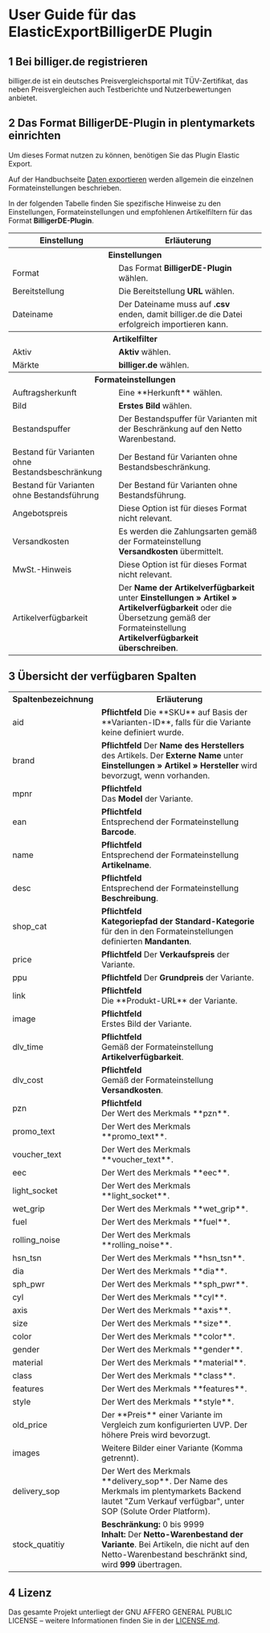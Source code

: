 
# User Guide für das ElasticExportBilligerDE Plugin
<div class="container-toc"></div>

## 1 Bei billiger.de registrieren
billiger.de ist ein deutsches Preisvergleichsportal mit TÜV-Zertifikat, das neben Preisvergleichen auch Testberichte und Nutzerbewertungen anbietet.

## 2 Das Format BilligerDE-Plugin in plentymarkets einrichten
Um dieses Format nutzen zu können, benötigen Sie das Plugin Elastic Export.

Auf der Handbuchseite [Daten exportieren](https://www.plentymarkets.eu/handbuch/datenaustausch/daten-exportieren/#4) werden allgemein die einzelnen Formateinstellungen beschrieben.

In der folgenden Tabelle finden Sie spezifische Hinweise zu den Einstellungen, Formateinstellungen und empfohlenen Artikelfiltern für das Format **BilligerDE-Plugin**.
<table>
    <tr>
        <th>
            Einstellung
        </th>
        <th>
            Erläuterung
        </th>
    </tr>
    <tr>
        <th colspan="2">
            Einstellungen
        </th>
    </tr>
    <tr>
        <td>
            Format
        </td>
        <td>
            Das Format <b>BilligerDE-Plugin</b> wählen.
        </td>        
    </tr>
    <tr>
        <td>
            Bereitstellung
        </td>
        <td>
            Die Bereitstellung <b>URL</b> wählen.
        </td>        
    </tr>
    <tr>
        <td>
            Dateiname
        </td>
        <td>
            Der Dateiname muss auf <b>.csv</b> enden, damit billiger.de die Datei erfolgreich importieren kann.
        </td>        
    </tr>
    <tr>
        <th colspan="2">
            Artikelfilter
        </th>
    </tr>
    <tr>
        <td>
            Aktiv
        </td>
        <td>
            <b>Aktiv</b> wählen.
        </td>        
    </tr>
    <tr>
        <td>
            Märkte
        </td>
        <td>
            <b>billiger.de</b> wählen.
        </td>        
    </tr>
    <tr>
        <th colspan="2">
            Formateinstellungen
        </th>
    </tr>
    <tr>
		<td>
			Auftragsherkunft
		</td>
		<td>
			Eine **Herkunft** wählen.
		</td>
	</tr>
    <tr>
        <td>
            Bild
        </td>
        <td>
            <b>Erstes Bild</b> wählen.
        </td>        
    </tr>
    <tr>
    	<td>
    		Bestandspuffer
    	</td>
    	<td>
    		Der Bestandspuffer für Varianten mit der Beschränkung auf den Netto Warenbestand.
    	</td>        
    </tr>
    <tr>
    	<td>
    		Bestand für Varianten ohne Bestandsbeschränkung
    	</td>
    	<td>
    		Der Bestand für Varianten ohne Bestandsbeschränkung.
    	</td>        
    </tr>
    <tr>
    	<td>
    		Bestand für Varianten ohne Bestandsführung
    	</td>
    	<td>
    		Der Bestand für Varianten ohne Bestandsführung.
    	</td>        
    </tr>
    <tr>
		<td>
			Angebotspreis
		</td>
		<td>
			Diese Option ist für dieses Format nicht relevant.
		</td>        
	</tr>
    <tr>
        <td>
            Versandkosten
        </td>
        <td>
            Es werden die Zahlungsarten gemäß der Formateinstellung <b>Versandkosten</b> übermittelt.
        </td>        
    </tr>
    <tr>
        <td>
            MwSt.-Hinweis
        </td>
        <td>
            Diese Option ist für dieses Format nicht relevant.
        </td>        
    </tr>
    <tr>
        <td>
            Artikelverfügbarkeit
        </td>
        <td>
            Der <b>Name der Artikelverfügbarkeit</b> unter <b>Einstellungen » Artikel » Artikelverfügbarkeit</b> oder die Übersetzung gemäß der Formateinstellung <b>Artikelverfügbarkeit überschreiben</b>.
        </td>        
    </tr>
</table>

## 3 Übersicht der verfügbaren Spalten
<table>
    <tr>
        <th>
            Spaltenbezeichnung
        </th>
        <th>
            Erläuterung
        </th>
    </tr>
    <tr>
        <td>
            aid
        </td>
        <td>
            <b>Pflichtfeld</b>
            Die **SKU** auf Basis der **Varianten-ID**, falls für die Variante keine definiert wurde.
        </td>        
    </tr>
    <tr>
        <td>
            brand
        </td>
        <td>
            <b>Pflichtfeld</b>
            Der <b>Name des Herstellers</b> des Artikels. Der <b>Externe Name</b> unter <b>Einstellungen » Artikel » Hersteller</b> wird bevorzugt, wenn vorhanden.
        </td>        
    </tr>
    <tr>
        <td>
            mpnr
        </td>
        <td>
            <b>Pflichtfeld</b><br>
            Das <b>Model</b> der Variante.
        </td>        
    </tr>
    <tr>
        <td>
            ean
        </td>
        <td>
            <b>Pflichtfeld</b><br>
            Entsprechend der Formateinstellung <b>Barcode</b>.
        </td>        
    </tr>
    <tr>
        <td>
            name
        </td>
        <td>
            <b>Pflichtfeld</b><br>
            Entsprechend der Formateinstellung <b>Artikelname</b>.
        </td>        
    </tr>
    <tr>
        <td>
            desc
        </td>
        <td>
            <b>Pflichtfeld</b><br>
            Entsprechend der Formateinstellung <b>Beschreibung</b>.
        </td>        
    </tr>
    <tr>
        <td>
            shop_cat
        </td>
        <td>
            <b>Pflichtfeld</b><br>
            <b>Kategoriepfad der Standard-Kategorie</b> für den in den Formateinstellungen definierten <b>Mandanten</b>.
        </td>        
    </tr>
    <tr>
        <td>
            price
        </td>
        <td>
            <b>Pflichtfeld</b>
            Der <b>Verkaufspreis</b> der Variante.
        </td>        
    </tr>
    <tr>
        <td>
            ppu
        </td>
        <td>
            <b>Pflichtfeld</b>
            Der <b>Grundpreis</b> der Variante.
        </td>        
    </tr>
    <tr>
        <td>
            link
        </td>
        <td>
        	<b>Pflichtfeld</b><br>
            Die **Produkt-URL** der Variante.
        </td>        
    </tr>
    <tr>
        <td>
            image
        </td>
        <td>
            <b>Pflichtfeld</b><br>
            Erstes Bild der Variante.
        </td>        
    </tr>
    <tr>
        <td>
            dlv_time
        </td>
        <td>
            <b>Pflichtfeld</b><br>
            Gemäß der Formateinstellung <b>Artikelverfügbarkeit</b>.
        </td>        
    </tr>
    <tr>
        <td>
            dlv_cost
        </td>
        <td>
        	<b>Pflichtfeld</b><br>
            Gemäß der Formateinstellung <b>Versandkosten</b>.
        </td>        
    </tr>
    <tr>
        <td>
            pzn
        </td>
        <td>
        	<b>Pflichtfeld</b><br>
            Der Wert des Merkmals **pzn**.
        </td>        
    </tr>
    <tr>
        <td>
            promo_text
        </td>
        <td>
        	Der Wert des Merkmals **promo_text**.
        </td>        
    </tr>
    <tr>
        <td>
            voucher_text
        </td>
        <td>
        	Der Wert des Merkmals **voucher_text**.
        </td>        
    </tr>
    <tr>
        <td>
            eec
        </td>
        <td>
        	Der Wert des Merkmals **eec**.
        </td>        
    </tr>
    <tr>
        <td>
            light_socket
        </td>
        <td>
        	Der Wert des Merkmals **light_socket**.
        </td>        
    </tr>
    <tr>
        <td>
            wet_grip
        </td>
        <td>
        	Der Wert des Merkmals **wet_grip**.
        </td>        
    </tr>
    <tr>
        <td>
            fuel
        </td>
        <td>
        	Der Wert des Merkmals **fuel**.
        </td>        
    </tr>
    <tr>
        <td>
            rolling_noise
        </td>
        <td>
        	Der Wert des Merkmals **rolling_noise**.
        </td>        
    </tr>
    <tr>
        <td>
            hsn_tsn
        </td>
        <td>
        	Der Wert des Merkmals **hsn_tsn**.
        </td>        
    </tr>
    <tr>
        <td>
            dia
        </td>
        <td>
        	Der Wert des Merkmals **dia**.
        </td>        
    </tr>
    <tr>
        <td>
            sph_pwr
        </td>
        <td>
        	Der Wert des Merkmals **sph_pwr**.
        </td>        
    </tr>
    <tr>
        <td>
            cyl
        </td>
        <td>
        	Der Wert des Merkmals **cyl**.
        </td>        
    </tr>
    <tr>
        <td>
            axis
        </td>
        <td>
        	Der Wert des Merkmals **axis**.
        </td>        
    </tr>
    <tr>
        <td>
            size
        </td>
        <td>
        	Der Wert des Merkmals **size**.
        </td>        
    </tr>
    <tr>
        <td>
            color
        </td>
        <td>
        	Der Wert des Merkmals **color**.
        </td>        
    </tr>
    <tr>
        <td>
            gender
        </td>
        <td>
        	Der Wert des Merkmals **gender**.
        </td>        
    </tr>
    <tr>
        <td>
            material
        </td>
        <td>
        	Der Wert des Merkmals **material**.
        </td>        
    </tr>
    <tr>
        <td>
            class
        </td>
        <td>
        	Der Wert des Merkmals **class**.
        </td>        
    </tr>
    <tr>
		<td>
			features
		</td>
		<td>
			Der Wert des Merkmals **features**.
		</td>        
	</tr>
	<tr>
		<td>
			style
		</td>
		<td>
			Der Wert des Merkmals **style**.
		</td>        
	</tr>
	<tr>
    	<td>
    		old_price
    	</td>
    	<td>
    		Der **Preis** einer Variante im Vergleich zum konfigurierten UVP. Der höhere Preis wird bevorzugt.
    	</td>        
    </tr>
    <tr>
    	<td>
    		images
    	</td>
    	<td>
    		Weitere Bilder einer Variante (Komma getrennt). 
    	</td>        
    </tr>
    <tr>
        <td>
            delivery_sop
        </td>
        <td>
            Der Wert des Merkmals **delivery_sop**. Der Name des Merkmals im plentymarkets Backend lautet "Zum Verkauf verfügbar", unter SOP (Solute Order Platform).
        </td>        
    </tr>
    <tr>
        <td>
            stock_quatitiy
        </td>
        <td>
            <b>Beschränkung:</b> 0 bis 9999<br>
            <b>Inhalt:</b> Der <b>Netto-Warenbestand der Variante</b>. Bei Artikeln, die nicht auf den Netto-Warenbestand beschränkt sind, wird <b>999</b> übertragen.
        </td>        
    </tr> 
</table>

## 4 Lizenz
Das gesamte Projekt unterliegt der GNU AFFERO GENERAL PUBLIC LICENSE – weitere Informationen finden Sie in der [LICENSE.md](https://github.com/plentymarkets/plugin-elastic-export-billiger-de/blob/master/LICENSE.md).
